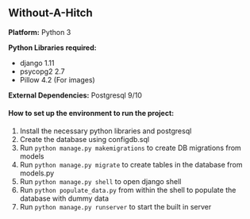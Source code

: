## Without-A-Hitch

**Platform:** Python 3

**Python Libraries required:**
* django 1.11
* psycopg2 2.7
* Pillow 4.2 (For images)

**External Dependencies:** Postgresql 9/10

#### **How to set up the environment to run the project:**
1. Install the necessary python libraries and postgresql
2. Create the database using configdb.sql
3. Run ```python manage.py makemigrations``` to create DB migrations from models
4. Run ```python manage.py migrate``` to create tables in the database from  models.py
5. Run ```python manage.py shell``` to open django shell
6. Run ```python populate_data.py``` from within the shell to populate the database with dummy data
7. Run ```python manage.py runserver``` to start the built in server
